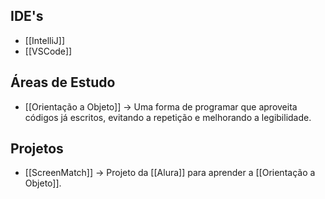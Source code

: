 
## IDE's

- [[IntelliJ]]
- [[VSCode]]


## Áreas de Estudo

- [[Orientação a Objeto]] -> Uma forma de programar que aproveita códigos já escritos, evitando a repetição e melhorando a legibilidade.

## Projetos

- [[ScreenMatch]] -> Projeto da [[Alura]] para aprender a [[Orientação a Objeto]]. 